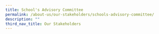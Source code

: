 ```yaml
---
title: School's Advisory Committee
permalink: /about-us/our-stakeholders/schools-advisory-committee/
description: ""
third_nav_title: Our Stakeholders
---
```

